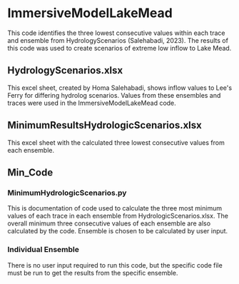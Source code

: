 # ImmersiveModelLakeMead
This code identifies the three lowest consecutive values within each trace and ensemble from HydrologyScenarios (Salehabadi, 2023). The results of this code was used to create scenarios of extreme low inflow to Lake Mead.
## HydrologyScenarios.xlsx
This excel sheet, created by Homa Salehabadi, shows inflow values to Lee's Ferry for differing hydrolog scenarios. Values from these ensembles and traces were used in the ImmersiveModelLakeMead code.
## MinimumResultsHydrologicScenarios.xlsx
This excel sheet with the calculated three lowest consecutive values from each ensemble.
## Min_Code
### MinimumHydrologicScenarios.py
This is documentation of code used to calculate the three most minimum values of each trace in each ensemble from HydrologicScenarios.xlsx. The overall minimum three consecutive values of each ensemble are also calculated by the code. Ensemble is chosen to be calculated by user input.
### Individual Ensemble
There is no user input required to run this code, but the specific code file must be run to get the results from the specific ensemble.


